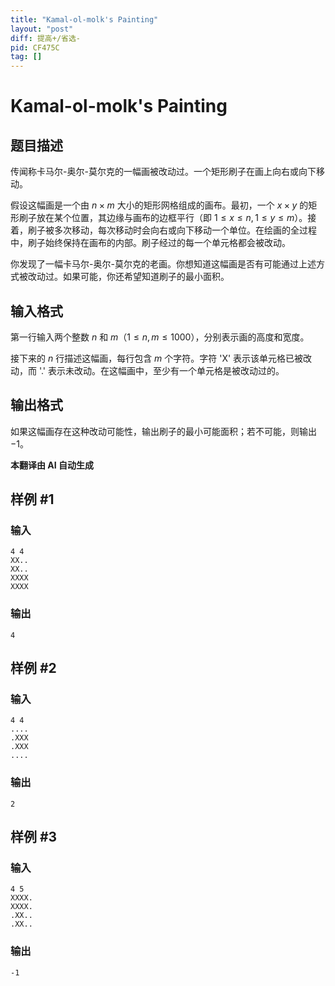```yaml
---
title: "Kamal-ol-molk's Painting"
layout: "post"
diff: 提高+/省选-
pid: CF475C
tag: []
---
```


# Kamal-ol-molk's Painting

## 题目描述

传闻称卡马尔-奥尔-莫尔克的一幅画被改动过。一个矩形刷子在画上向右或向下移动。

假设这幅画是一个由 $n \times m$ 大小的矩形网格组成的画布。最初，一个 $x \times y$ 的矩形刷子放在某个位置，其边缘与画布的边框平行（即 $1 \leq x \leq n, 1 \leq y \leq m$）。接着，刷子被多次移动，每次移动时会向右或向下移动一个单位。在绘画的全过程中，刷子始终保持在画布的内部。刷子经过的每一个单元格都会被改动。

你发现了一幅卡马尔-奥尔-莫尔克的老画。你想知道这幅画是否有可能通过上述方式被改动过。如果可能，你还希望知道刷子的最小面积。

## 输入格式

第一行输入两个整数 $n$ 和 $m$（$1 \leq n, m \leq 1000$），分别表示画的高度和宽度。

接下来的 $n$ 行描述这幅画，每行包含 $m$ 个字符。字符 'X' 表示该单元格已被改动，而 '.' 表示未改动。在这幅画中，至少有一个单元格是被改动过的。

## 输出格式

如果这幅画存在这种改动可能性，输出刷子的最小可能面积；若不可能，则输出 $-1$。

 **本翻译由 AI 自动生成**

## 样例 #1

### 输入

```
4 4
XX..
XX..
XXXX
XXXX

```

### 输出

```
4

```

## 样例 #2

### 输入

```
4 4
....
.XXX
.XXX
....

```

### 输出

```
2

```

## 样例 #3

### 输入

```
4 5
XXXX.
XXXX.
.XX..
.XX..

```

### 输出

```
-1

```

